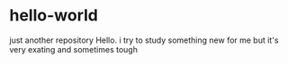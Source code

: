 # hello-world
just another repository
Hello. i try to study something new for me but it's very exating and sometimes tough

